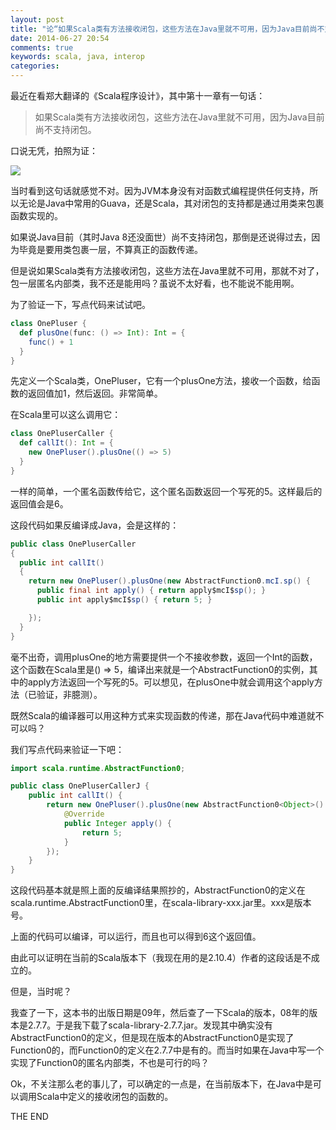 ```yaml
---
layout: post
title: "论“如果Scala类有方法接收闭包，这些方法在Java里就不可用，因为Java目前尚不支持闭包。”这句话是错的"
date: 2014-06-27 20:54
comments: true
keywords: scala, java, interop
categories:
---
```

最近在看郑大翻译的《Scala程序设计》，其中第十一章有一句话：

> 如果Scala类有方法接收闭包，这些方法在Java里就不可用，因为Java目前尚不支持闭包。

口说无凭，拍照为证：

![](http://ww2.sinaimg.cn/large/8b1ece2agw1ehszbfbsj1j20xc18g17s.jpg)

当时看到这句话就感觉不对。因为JVM本身没有对函数式编程提供任何支持，所以无论是Java中常用的Guava，还是Scala，其对闭包的支持都是通过用类来包裹函数实现的。

如果说Java目前（其时Java 8还没面世）尚不支持闭包，那倒是还说得过去，因为毕竟是要用类包裹一层，不算真正的函数传递。

但是说如果Scala类有方法接收闭包，这些方法在Java里就不可用，那就不对了，包一层匿名内部类，我不还是能用吗？虽说不太好看，也不能说不能用啊。

为了验证一下，写点代码来试试吧。

```scala
class OnePluser {
  def plusOne(func: () => Int): Int = {
    func() + 1
  }
}
```

先定义一个Scala类，OnePluser，它有一个plusOne方法，接收一个函数，给函数的返回值加1，然后返回。非常简单。

在Scala里可以这么调用它：

```scala
class OnePluserCaller {
  def callIt(): Int = {
    new OnePluser().plusOne(() => 5)
  }
}
```

一样的简单，一个匿名函数传给它，这个匿名函数返回一个写死的5。这样最后的返回值会是6。

这段代码如果反编译成Java，会是这样的：

```java
public class OnePluserCaller
{
  public int callIt()
  {
    return new OnePluser().plusOne(new AbstractFunction0.mcI.sp() {
      public final int apply() { return apply$mcI$sp(); }
      public int apply$mcI$sp() { return 5; }

    });
  }
}
```

毫不出奇，调用plusOne的地方需要提供一个不接收参数，返回一个Int的函数，这个函数在Scala里是() => 5，编译出来就是一个AbstractFunction0的实例，其中的apply方法返回一个写死的5。可以想见，在plusOne中就会调用这个apply方法（已验证，非臆测）。

既然Scala的编译器可以用这种方式来实现函数的传递，那在Java代码中难道就不可以吗？

我们写点代码来验证一下吧：

```java
import scala.runtime.AbstractFunction0;

public class OnePluserCallerJ {
    public int callIt() {
        return new OnePluser().plusOne(new AbstractFunction0<Object>() {
            @Override
            public Integer apply() {
                return 5;
            }
        });
    }
}
```

这段代码基本就是照上面的反编译结果照抄的，AbstractFunction0的定义在scala.runtime.AbstractFunction0里，在scala-library-xxx.jar里。xxx是版本号。

上面的代码可以编译，可以运行，而且也可以得到6这个返回值。

由此可以证明在当前的Scala版本下（我现在用的是2.10.4）作者的这段话是不成立的。

但是，当时呢？

我查了一下，这本书的出版日期是09年，然后查了一下Scala的版本，08年的版本是2.7.7。于是我下载了scala-library-2.7.7.jar。发现其中确实没有AbstractFunction0的定义，但是现在版本的AbstractFunction0是实现了Function0的，而Function0的定义在2.7.7中是有的。而当时如果在Java中写一个实现了Function0的匿名内部类，不也是可行的吗？

Ok，不关注那么老的事儿了，可以确定的一点是，在当前版本下，在Java中是可以调用Scala中定义的接收闭包的函数的。

THE END
